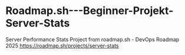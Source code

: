 # Roadmap.sh---Beginner-Projekt-Server-Stats
Server Performance Stats Project from roadmap.sh - DevOps Roadmap 2025
https://roadmap.sh/projects/server-stats

